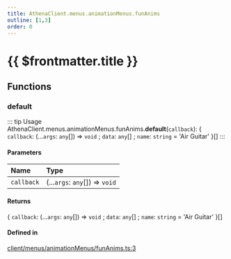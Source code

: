 ```yaml
---
title: AthenaClient.menus.animationMenus.funAnims
outline: [1,3]
order: 0
---
```


# {{ $frontmatter.title }}


## Functions

### default

::: tip Usage
AthenaClient.menus.animationMenus.funAnims.**default**(`callback`): { `callback`: (...`args`: `any`[]) => `void` ; `data`: `any`[] ; `name`: `string` = 'Air Guitar' }[]
:::

#### Parameters

| Name | Type |
| :------ | :------ |
| `callback` | (...`args`: `any`[]) => `void` |

#### Returns

{ `callback`: (...`args`: `any`[]) => `void` ; `data`: `any`[] ; `name`: `string` = 'Air Guitar' }[]

#### Defined in

[client/menus/animationMenus/funAnims.ts:3](https://github.com/Stuyk/altv-athena/blob/a06179b/src/core/client/menus/animationMenus/funAnims.ts#L3)
